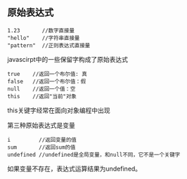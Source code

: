 ## 原始表达式



```
1.23       //数字直接量
"hello"    //字符串直接量
"pattern"  //正则表达式直接量
```



javascirpt中的一些保留字构成了原始表达式

```
true    //返回一个布尔值: 真
false   //返回一个布尔值：假
null    //返回一个值：空
this    //返回"当前"对象
```

this关键字经常在面向对象编程中出现

第三种原始表达式是变量

````
i         //返回变量的值
sum       //返回sum的值
undefined //undefined是全局变量，和null不同，它不是一个关键字
````

如果变量不存在，表达式运算结果为undefined。